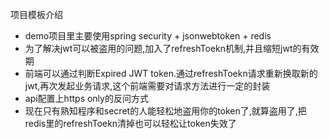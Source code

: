 项目模板介绍
- demo项目里主要使用spring security + jsonwebtoken + redis
- 为了解决jwt可以被盗用的问题,加入了refreshToekn机制,并且缩短jwt的有效期
- 前端可以通过判断Expired JWT token.通过refreshToekn请求重新换取新的jwt,再次发起业务请求,这个前端需要对请求方法进行一定的封装
- api配置上https only的反问方式
- 现在只有熟知程序和secret的人能轻松地盗用你的token了,就算盗用了,把redis里的refreshToekn清掉也可以轻松让token失效了
